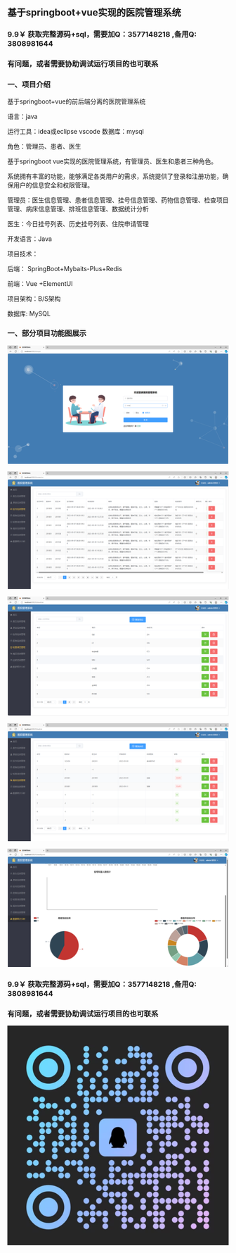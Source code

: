 ## 基于springboot+vue实现的医院管理系统

### 9.9￥ 获取完整源码+sql，需要加Q：3577148218 ,备用Q: 3808981644
### 有问题，或者需要协助调试运行项目的也可联系

### 一、项目介绍
基于springboot+vue的前后端分离的医院管理系统

语言：java 

运行工具：idea或eclipse vscode 数据库：mysql  

角色：管理员、患者、医生

基于springboot vue实现的医院管理系统，有管理员、医生和患者三种角色。

系统拥有丰富的功能，能够满足各类用户的需求，系统提供了登录和注册功能，确保用户的信息安全和权限管理。

管理员：医生信息管理、患者信息管理、挂号信息管理、药物信息管理、检查项目管理、病床信息管理、排班信息管理、数据统计分析

医生：今日挂号列表、历史挂号列表、住院申请管理

开发语言：Java

项目技术：

后端： SpringBoot+Mybaits-Plus+Redis

前端：Vue +ElementUI 

项目架构：B/S架构

数据库: MySQL

### 一、部分项目功能图展示

![img.png](imgs/img.png)

![img_1.png](imgs/img_1.png)

![img_2.png](imgs/img_2.png)

![img_5.png](imgs/img_5.png)

![img_6.png](imgs/img_6.png)

### 9.9￥ 获取完整源码+sql，需要加Q：3577148218 ,备用Q: 3808981644
### 有问题，或者需要协助调试运行项目的也可联系

![img.png](img.png)

